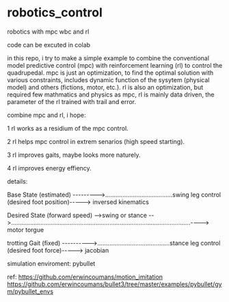 # robotics_control
robotics with mpc wbc and rl

code can be excuted in colab


in this repo, i try to make a simple example to combine the conventional model predictive control (mpc) with reinforcement learning (rl) to control the quadrupedal.
mpc is just an optimization, to find the optimal solution with various constraints, includes dynamic function of the sysytem (physical model) and others (fictions, motor, etc.).
rl is also an optimization, but required few mathmatics and physics as mpc, rl is mainly data driven, the parameter of the rl trained with trail and error.

combine mpc and rl, i hope:

1 rl works as a residium of the mpc control.

2 rl helps mpc control in extrem senarios (high speed starting).

3 rl improves gaits, maybe looks more naturely.

4 rl improves energy effiency.

details:

Base State (estimated) --------->.......................................swing leg control (desired foot position)-----> inversed kinematics 

Desired State (forward speed) -->swing or stance -->........................................................................................................----> motor torgue  

trotting Gait (fixed) ---------->..........................................stance leg control (desired foot force)-----> jacobian





simulation enviroment: pybullet 

ref: https://github.com/erwincoumans/motion_imitation  https://github.com/erwincoumans/bullet3/tree/master/examples/pybullet/gym/pybullet_envs
